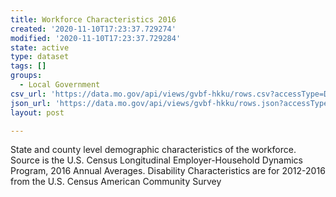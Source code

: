 ```yaml
---
title: Workforce Characteristics 2016
created: '2020-11-10T17:23:37.729274'
modified: '2020-11-10T17:23:37.729284'
state: active
type: dataset
tags: []
groups:
  - Local Government
csv_url: 'https://data.mo.gov/api/views/gvbf-hkku/rows.csv?accessType=DOWNLOAD'
json_url: 'https://data.mo.gov/api/views/gvbf-hkku/rows.json?accessType=DOWNLOAD'
layout: post

---
```

State and county level demographic characteristics of the workforce.  Source is the U.S. Census Longitudinal Employer-Household Dynamics Program, 2016 Annual Averages.  Disability Characteristics are for 2012-2016 from the U.S. Census American Community Survey

